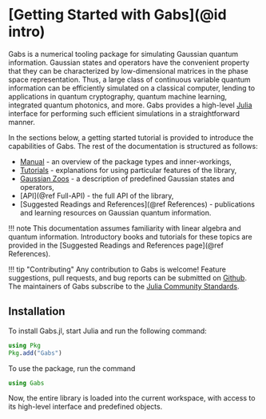 # [Getting Started with Gabs](@id intro)

Gabs is a numerical tooling package for simulating Gaussian quantum information.
Gaussian states and operators have the convenient property that they can be
characterized by low-dimensional matrices in the phase space representation.
Thus, a large class of continuous variable quantum information can be efficiently
simulated on a classical computer, lending to applications in quantum cryptography, quantum machine learning, integrated quantum photonics, and more. Gabs provides a high-level [Julia](https://julialang.org) interface for performing such efficient simulations in a straightforward manner.

In the sections below, a getting started tutorial is provided to introduce the capabilities of Gabs. The rest of the documentation is structured as follows:

- [Manual](@ref) - an overview of the package types and inner-workings,
- [Tutorials](@ref) - explanations for using particular features of the library,
- [Gaussian Zoos](@ref) - a description of predefined Gaussian states and operators,
- [API](@ref Full-API) - the full API of the library,
- [Suggested Readings and References](@ref References) - publications and learning resources on Gaussian quantum information.

!!! note
    This documentation assumes familiarity with linear algebra and quantum information.
    Introductory books and tutorials for these topics are provided in the [Suggested Readings and References page](@ref References).

!!! tip "Contributing"
    Any contribution to Gabs is welcome! Feature suggestions, pull requests, and bug reports
    can be submitted on [Github](https://github.com/apkille/Gabs.jl). The maintainers of Gabs
    subscribe to the [Julia Community Standards](https://julialang.org/community/standards/).

## Installation

To install Gabs.jl, start Julia and run the following command:

```julia
using Pkg
Pkg.add("Gabs")
```
To use the package, run the command

```julia
using Gabs
```

Now, the entire library is loaded into the current workspace, with access to its
high-level interface and predefined objects.
